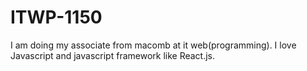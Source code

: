 # ITWP-1150
I am doing my associate from macomb at it web(programming). I love Javascript and javascript framework like React.js.
